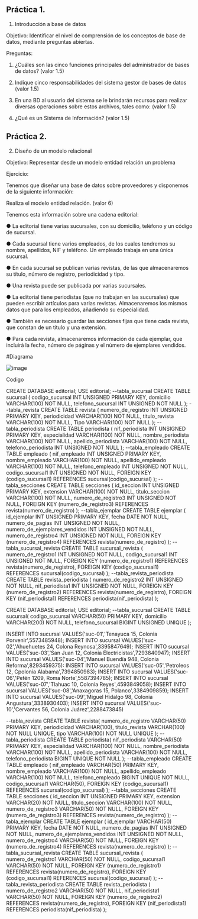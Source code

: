 ## Práctica 1.

1. Introducción a base de datos

Objetivo: Identificar el nivel de comprensión de los conceptos de base de datos,
mediante preguntas abiertas.
 
Preguntas:

1. ¿Cuáles son las cinco funciones principales del administrador de bases de datos?
(valor 1.5)

2. Indíque cinco responsabilidades del sistema gestor de bases de datos (valor 1.5)

3. En una BD al usuario del sistema se le brindarán recursos para realizar diversas
operaciones sobre estos archivos, tales como: (valor 1.5)

4. ¿Qué es un Sistema de Información? (valor 1.5)

## Práctica 2.

2. Diseño de un modelo relacional

Objetivo: Representar desde un modelo entidad relación un problema


Ejercicio:

Tenemos que diseñar una base de datos sobre proveedores y disponemos de la siguiente
información:

Realiza el modelo entidad relación. (valor 6)

Tenemos esta información sobre una cadena editorial:

● La editorial tiene varias sucursales, con su domicilio, teléfono y un código de
sucursal.

● Cada sucursal tiene varios empleados, de los cuales tendremos su nombre,
apellidos, NIF y teléfono. Un empleado trabaja en una única sucursal.

● En cada sucursal se publican varias revistas, de las que almacenaremos su título,
número de registro, periodicidad y tipo.

● Una revista puede ser publicada por varias sucursales.

● La editorial tiene periodistas (que no trabajan en las sucursales) que pueden
escribir artículos para varias revistas. Almacenaremos los mismos datos que para
los empleados, añadiendo su especialidad.

● También es necesario guardar las secciones fijas que tiene cada revista, que
constan de un título y una extensión.

● Para cada revista, almacenaremos información de cada ejemplar, que incluirá la
fecha, número de páginas y el número de ejemplares vendidos.




#Diagrama

![image](https://user-images.githubusercontent.com/104279605/171970037-6413e176-cf78-419f-9cfe-b5a8cc70dde6.png)


Codigo

CREATE DATABASE editorial;
USE editorial;
--tabla_sucursal
CREATE TABLE sucursal (
codigo_sucursal INT UNSIGNED PRIMARY KEY,
domicilio VARCHAR(100) NOT NULL,
telefono_sucursal INT UNSIGNED NOT NULL
);
--tabla_revista
CREATE TABLE revista (
numero_de_registro INT UNSIGNED PRIMARY KEY,
periodicidad VARCHAR(100) NOT NULL,
titulo_revista VARCHAR(100) NOT NULL,
Tipo VARCHAR(100) NOT NULL
);
--tabla_periodista
CREATE TABLE periodista (
nif_periodista INT UNSIGNED PRIMARY KEY,
especialidad VARCHAR(100) NOT NULL,
nombre_periodista VARCHAR(100) NOT NULL,
apellido_periodista VARCHAR(100) NOT NULL,
telefono_periodista INT UNSIGNED NOT NULL
);
--tabla_empleado
CREATE TABLE empleado (
nif_empleado INT UNSIGNED PRIMARY KEY,
nombre_empleado VARCHAR(100) NOT NULL,
apellido_empleado VARCHAR(100) NOT NULL,
telefono_empleado INT UNSIGNED NOT NULL,
codigo_sucursal1 INT UNSIGNED NOT NULL,
FOREIGN KEY (codigo_sucursal1) REFERENCES sucursal(codigo_sucursal) 
);
--tabla_secciones
CREATE TABLE secciones (
id_seccion INT UNSIGNED PRIMARY KEY,
extension VARCHAR(100) NOT NULL,
titulo_seccion VARCHAR(100) NOT NULL,
numero_de_registro3 INT UNSIGNED NOT NULL,
FOREIGN KEY (numero_de_registro3) REFERENCES revista(numero_de_registro) 
);
--tabla_ejemplar
CREATE TABLE ejemplar (
id_ejemplar INT UNSIGNED PRIMARY KEY,
fecha DATE NOT NULL,
numero_de_pagias INT UNSIGNED NOT NULL,
numero_de_ejemplares_vendidos INT UNSIGNED NOT NULL,
numero_de_registro4 INT UNSIGNED NOT NULL,
FOREIGN KEY (numero_de_registro4) REFERENCES revista(numero_de_registro) 
);
--tabla_sucursal_revista
CREATE TABLE sucursal_revista (
numero_de_registro1 INT UNSIGNED NOT NULL,
codigo_sucursal1 INT UNSIGNED NOT NULL,
FOREIGN KEY (numero_de_registro1) REFERENCES revista(numero_de_registro),
FOREIGN KEY (codigo_sucursal1) REFERENCES sucursal(codigo_sucursal)
);
--tabla_revista_periodista
CREATE TABLE revista_periodista (
numero_de_registro2 INT UNSIGNED NOT NULL,
nif_periodista1 INT UNSIGNED NOT NULL,
FOREIGN KEY (numero_de_registro2) REFERENCES revista(numero_de_registro),
FOREIGN KEY (nif_periodista1) REFERENCES periodista(nif_periodista)
);





CREATE DATABASE editorial;
USE editorial;
--tabla_sucursal
CREATE TABLE sucursal(
  codigo_sucursal VARCHAR(50) PRIMARY KEY,
  domicilio VARCHAR(200) NOT NULL,
  telefono_sucursal BIGINT UNSIGNED UNIQUE
  );
  
INSERT INTO sucursal VALUES('suc-01','Tenayuca 15, Colonia Porvenir',5573485948);
INSERT INTO sucursal VALUES('suc-02','Ahuehuetes 24, Colona Reynosa',3395847649);
INSERT INTO sucursal VALUES('suc-03','San Juan 12, Colonia Electricistas',7293840947);
INSERT INTO sucursal VALUES('suc-04','Manuel Buendía 948, Colonia Reforma',8293459375):
INSERT INTO sucursal VALUES('suc-05','Petroleos 12, Cpolonia Alabama',7394850983);
INSERT INTO sucursal VALUES('suc-06','Petén 1209, Roma Norte',5587394785);
INSERT INTO sucursal VALUES('suc-07','Tlahuac 10, Colonia Reyes',4593849058);
INSERT INTO sucursal VALUES('suc-08','Anaxagoras 15, Polanco',3384909859);
INSERT INTO sucursal VALUES('suc-09','Miguel Hidalgo 98, Colonia Angustura',3338930403);
INSERT INTO sucursal VALUES('suc-10','Cervantes 56, Colonia Juárez',2288473845)




--tabla_revista
CREATE TABLE revista(
  numero_de_registro VARCHAR(50) PRIMARY KEY,
  periodicidad VARCHAR(100),
  titulo_revista VARCHAR(100) NOT NULL UNIQUE,
  tipo VARCHAR(100) NOT NULL UNIQUE
  );
--tabla_periodista
CREATE TABLE periodista(
  nif_periodista VARCHAR(50) PRIMARY KEY,
  especialidad VARCHAR(100) NOT NULL,
  nombre_periodista VARCHAR(100) NOT NULL,
  apellido_periodista VARCHAR(100) NOT NULL,
  telefono_periodista BIGINT UNIQUE NOT NULL
  );
--tabla_empleado
CREATE TABLE empleado (
  nif_empleado VARCHAR(50) PRIMARY KEY,
  nombre_empleado VARCHAR(100) NOT NULL,
  apellido_empleado VARCHAR(100) NOT NULL,
  telefono_empleado BIGINT UNIQUE NOT NULL,
  codigo_sucursal1 VARCHAR(50),
  FOREIGN KEY (codigo_sucursal1) REFERENCES sucursal(codigo_sucursal) 
  );
--tabla_secciones
  CREATE TABLE secciones (
  id_seccion INT UNSIGNED PRIMARY KEY,
  extension VARCHAR(20) NOT NULL,
  titulo_seccion VARCHAR(100) NOT NULL,
  numero_de_registro3 VARCHAR(50) NOT NULL,
  FOREIGN KEY (numero_de_registro3) REFERENCES revista(numero_de_registro) 
  );
--tabla_ejemplar
CREATE TABLE ejemplar (
  id_ejemplar VARCHAR(50) PRIMARY KEY,
  fecha DATE NOT NULL,
  numero_de_pagias INT UNSIGNED NOT NULL,
  numero_de_ejemplares_vendidos INT UNSIGNED NOT NULL,
  numero_de_registro4 VARCHAR(50) NOT NULL,
  FOREIGN KEY (numero_de_registro4) REFERENCES revista(numero_de_registro) 
  );
--tabla_sucursal_revista
CREATE TABLE sucursal_revista (
numero_de_registro1 VARCHAR(50) NOT NULL,
codigo_sucursal1 VARCHAR(50) NOT NULL,
FOREIGN KEY (numero_de_registro1) REFERENCES revista(numero_de_registro),
FOREIGN KEY (codigo_sucursal1) REFERENCES sucursal(codigo_sucursal)
);
--tabla_revista_periodista
CREATE TABLE revista_periodista (
numero_de_registro2 VARCHAR(50) NOT NULL,
nif_periodista1 VARCHAR(50) NOT NULL,
FOREIGN KEY (numero_de_registro2) REFERENCES revista(numero_de_registro),
FOREIGN KEY (nif_periodista1) REFERENCES periodista(nif_periodista)
);


